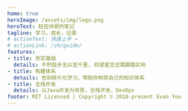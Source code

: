```yaml
---
home: true
heroImage: /assets/img/logo.png
heroText: 轻狂帅哥的笔记
tagline: 学习，成长，记录
# actionText: 快速上手 →
# actionLink: /zh/guide/
features:
- title: 夯实基础
  details: 不积跬步无以至千里, 仰望星空还需脚踏实地
- title: 构建体系
  details: 告别碎片化学习，帮助你构筑自己的知识体系
- title: 全栈开发
  details: 以Java开发为背景，全栈开发，DevOps
footer: MIT Licensed | Copyright © 2018-present Evan You
---
```

